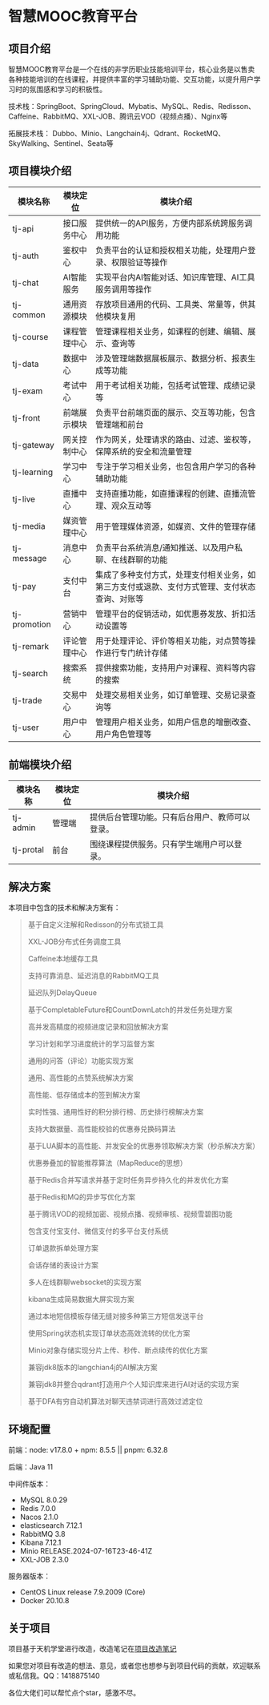 # 智慧MOOC教育平台

## 项目介绍

智慧MOOC教育平台是一个在线的非学历职业技能培训平台，核心业务是以售卖各种技能培训的在线课程，并提供丰富的学习辅助功能、交互功能，以提升用户学习时的氛围感和学习的积极性。

技术栈：SpringBoot、SpringCloud、Mybatis、MySQL、Redis、Redisson、Caffeine、RabbitMQ、XXL-JOB、腾讯云VOD（视频点播）、Nginx等

拓展技术栈： Dubbo、Minio、Langchain4j、Qdrant、RocketMQ、SkyWalking、Sentinel、Seata等


## 项目模块介绍

| 模块名称   | 模块定位   | 模块介绍                                               |
|--------|--------|----------------------------------------------------|
| tj-api | 接口服务中心 | 提供统一的API服务，方便内部系统跨服务调用功能                           |
| tj-auth | 鉴权中心   | 负责平台的认证和授权相关功能，处理用户登录、权限验证等操作                      |
| tj-chat | AI智能服务 | 实现平台内AI智能对话、知识库管理、AI工具服务调用等操作                      |
| tj-common | 通用资源模块 | 存放项目通用的代码、工具类、常量等，供其他模块复用                          |
| tj-course | 课程管理中心 | 管理课程相关业务，如课程的创建、编辑、展示、查询等                          |
| tj-data | 数据中心   | 涉及管理端数据展板展示、数据分析、报表生成等功能                           |
| tj-exam | 考试中心   | 用于考试相关功能，包括考试管理、成绩记录等                              |
| tj-front | 前端展示模块 | 负责平台前端页面的展示、交互等功能，包含管理端和前台                         |
| tj-gateway | 网关控制中心 | 作为网关，处理请求的路由、过滤、鉴权等，保障系统的安全和流量管理                   |
| tj-learning | 学习中心   | 专注于学习相关业务，也包含用户学习的各种辅助功能                           |
| tj-live | 直播中心   | 支持直播功能，如直播课程的创建、直播流管理、观众互动等                        |
| tj-media | 媒资管理中心 | 用于管理媒体资源，如媒资、文件的管理存储                               |
| tj-message | 消息中心   | 负责平台系统消息/通知推送、以及用户私聊、在线群聊的功能                       |
| tj-pay | 支付中台   | 集成了多种支付方式，处理支付相关业务，如第三方支付或退款、支付方式管理、支付状态查询、对账等     |
| tj-promotion | 营销中心   | 管理平台的促销活动，如优惠券发放、折扣活动设置等                           |
| tj-remark | 评论管理中心 | 用于处理评论、评价等相关功能，对点赞等操作进行专门统计存储                      |
| tj-search | 搜索系统   | 提供搜索功能，支持用户对课程、资料等内容的搜索                            |
| tj-trade | 交易中心   | 处理交易相关业务，如订单管理、交易记录查询等                             |
| tj-user | 用户中心   | 管理用户相关业务，如用户信息的增删改查、用户角色管理等                        | 


## 前端模块介绍

| 模块名称   |  模块定位 | 模块介绍                    |
|-----------|-------|-------------------------|
| tj-admin  | 管理端  | 提供后台管理功能。只有后台用户、教师可以登录。 |
| tj-protal | 前台    | 围绕课程提供服务。只有学生端用户可以登录。   |

## 解决方案

本项目中包含的技术和解决方案有：

> 基于自定义注解和Redisson的分布式锁工具
>
> XXL-JOB分布式任务调度工具
>
> Caffeine本地缓存工具
>
> 支持可靠消息、延迟消息的RabbitMQ工具
>
> 延迟队列DelayQueue
>
> 基于CompletableFuture和CountDownLatch的并发任务处理方案
>
> 高并发高精度的视频进度记录和回放解决方案
>
> 学习计划和学习进度统计的学习监督方案
>
> 通用的问答（评论）功能实现方案
>
> 通用、高性能的点赞系统解决方案
>
> 高性能、低存储成本的签到解决方案
>
> 实时性强、通用性好的积分排行榜、历史排行榜解决方案
>
> 支持大数据量、高性能校验的优惠券兑换码算法
>
> 基于LUA脚本的高性能、并发安全的优惠券领取解决方案（秒杀解决方案）
>
> 优惠券叠加的智能推荐算法（MapReduce的思想）
>
> 基于Redis合并写请求并基于定时任务异步持久化的并发优化方案
>
> 基于Redis和MQ的异步写优化方案
>
> 基于腾讯VOD的视频加密、视频点播、视频审核、视频雪碧图功能
>
> 包含支付宝支付、微信支付的多平台支付系统
>
> 订单退款拆单处理方案
> 
> 会话存储的表设计方案
> 
> 多人在线群聊websocket的实现方案
> 
> kibana生成简易数据大屏实现方案
> 
> 通过本地短信模板存储无缝对接多种第三方短信发送平台
> 
> 使用Spring状态机实现订单状态高效流转的优化方案
> 
> Minio对象存储实现分片上传、秒传、断点续传的优化方案
> 
> 兼容jdk8版本的langchian4j的AI解决方案
> 
> 兼容jdk8并整合qdrant打造用户个人知识库来进行AI对话的实现方案
> 
> 基于DFA有穷自动机算法对聊天违禁词进行高效过滤定位


## 环境配置

前端：node: v17.8.0 + npm: 8.5.5 || pnpm: 6.32.8

后端：Java 11 

中间件版本：

- MySQL 8.0.29 
- Redis 7.0.0
- Nacos 2.1.0
- elasticsearch 7.12.1
- RabbitMQ 3.8
- Kibana 7.12.1
- Minio RELEASE.2024-07-16T23-46-41Z
- XXL-JOB 2.3.0

服务器版本：

- CentOS Linux release 7.9.2009 (Core)
- Docker 20.10.8

## 关于项目

项目基于天机学堂进行改造，改造笔记在[项目改造笔记](天机学堂-扩展.md)

如果您对项目有改造的想法、意见，或者您也想参与到项目代码的贡献，欢迎联系或私信我。QQ：1418875140

各位大佬们可以帮忙点个star，感激不尽。

